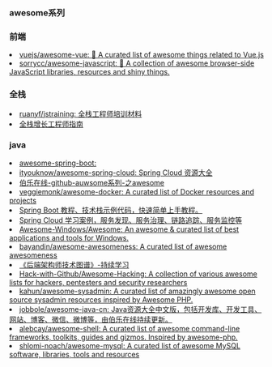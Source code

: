 <H3>awesome系列</H3>

<H3>前端</H3>
<li> <A HREF="https://github.com/vuejs/awesome-vue">vuejs/awesome-vue: 🎉 A curated list of awesome things related to Vue.js</A></li>
<li> <A HREF="https://github.com/sorrycc/awesome-javascript">sorrycc/awesome-javascript: 🐢 A collection of awesome browser-side JavaScript libraries, resources and shiny things.</A></li>

<H3>全栈</H3>
<li> <A HREF="https://github.com/ruanyf/jstraining">ruanyf/jstraining: 全栈工程师培训材料</A></li>
<li> <A HREF="https://github.com/phodal/growth-ebook">全栈增长工程师指南</A></li>

<H3>java</H3>
<li> <A HREF="https://github.com/ityouknow/awesome-spring-boot">awesome-spring-boot:</A></li>
<li> <A HREF="https://github.com/ityouknow/awesome-spring-cloud">ityouknow/awesome-spring-cloud: Spring Cloud 资源大全</A></li>
<li> <A HREF="https://github.com/jobbole">伯乐在线-github-auwsome系列-之awesome</A></li>
<li> <A HREF="https://github.com/veggiemonk/awesome-docker">veggiemonk/awesome-docker: A curated list of Docker resources and projects</A></li>
<li> <A HREF="https://github.com/ityouknow/spring-boot-examples">Spring Boot 教程、技术栈示例代码，快速简单上手教程。</A></li>
<li> <A HREF="https://github.com/ityouknow/spring-cloud-examples"> Spring Cloud 学习案例，服务发现、服务治理、链路追踪、服务监控等</A></li>
<li> <A HREF="https://github.com/Awesome-Windows/Awesome">Awesome-Windows/Awesome: An awesome &amp; curated list of best applications and tools for Windows.</A></li>
<li> <A HREF="https://github.com/bayandin/awesome-awesomeness">bayandin/awesome-awesomeness: A curated list of awesome awesomeness</A></li>
<li> <A HREF="https://github.com/xingshaocheng/architect-awesome">《后端架构师技术图谱》-持续学习</A></li>
<li> <A HREF="https://github.com/Hack-with-Github/Awesome-Hacking">Hack-with-Github/Awesome-Hacking: A collection of various awesome lists for hackers, pentesters and security researchers</A></li>
<li> <A HREF="https://github.com/kahun/awesome-sysadmin">kahun/awesome-sysadmin: A curated list of amazingly awesome open source sysadmin resources inspired by Awesome PHP.</A></li>
<li> <A HREF="https://github.com/jobbole/awesome-java-cn">jobbole/awesome-java-cn: Java资源大全中文版，包括开发库、开发工具、网站、博客、微信、微博等，由伯乐在线持续更新。</A></li>
<li> <A HREF="https://github.com/alebcay/awesome-shell">alebcay/awesome-shell: A curated list of awesome command-line frameworks, toolkits, guides and gizmos. Inspired by awesome-php.</A></li>
<li> <A HREF="https://github.com/shlomi-noach/awesome-mysql">shlomi-noach/awesome-mysql: A curated list of awesome MySQL software, libraries, tools and resources</A></li>
